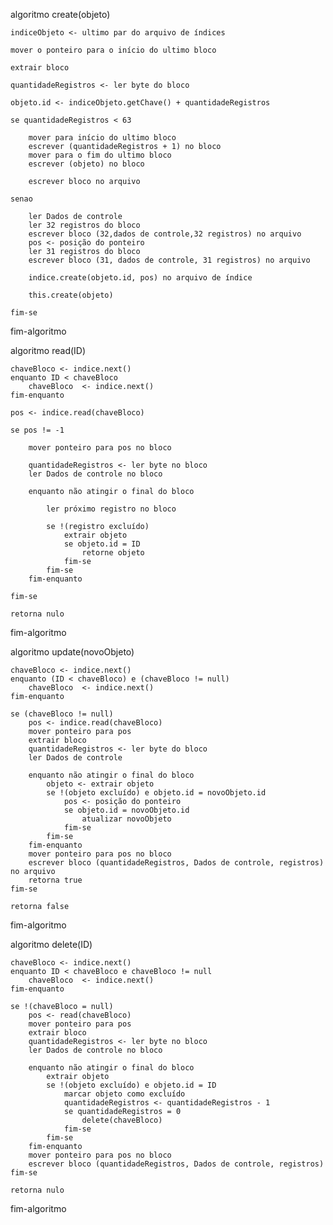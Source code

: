 algoritmo create(objeto)

    indiceObjeto <- ultimo par do arquivo de índices

    mover o ponteiro para o início do ultimo bloco

    extrair bloco

    quantidadeRegistros <- ler byte do bloco

    objeto.id <- indiceObjeto.getChave() + quantidadeRegistros

    se quantidadeRegistros < 63

        mover para início do ultimo bloco
        escrever (quantidadeRegistros + 1) no bloco
        mover para o fim do ultimo bloco
        escrever (objeto) no bloco

        escrever bloco no arquivo

    senao

        ler Dados de controle
        ler 32 registros do bloco
        escrever bloco (32,dados de controle,32 registros) no arquivo
        pos <- posição do ponteiro
        ler 31 registros do bloco
        escrever bloco (31, dados de controle, 31 registros) no arquivo

        indice.create(objeto.id, pos) no arquivo de índice

        this.create(objeto)

    fim-se

fim-algoritmo

algoritmo read(ID)

    chaveBloco <- indice.next()
    enquanto ID < chaveBloco
        chaveBloco  <- indice.next()
    fim-enquanto

    pos <- indice.read(chaveBloco)

    se pos != -1

        mover ponteiro para pos no bloco

        quantidadeRegistros <- ler byte no bloco
        ler Dados de controle no bloco

        enquanto não atingir o final do bloco

            ler próximo registro no bloco

            se !(registro excluído)
                extrair objeto
                se objeto.id = ID
                    retorne objeto
                fim-se
            fim-se
        fim-enquanto

    fim-se

    retorna nulo

fim-algoritmo

algoritmo update(novoObjeto)

    chaveBloco <- indice.next()
    enquanto (ID < chaveBloco) e (chaveBloco != null)
        chaveBloco  <- indice.next()
    fim-enquanto

    se (chaveBloco != null)
        pos <- indice.read(chaveBloco)
        mover ponteiro para pos
        extrair bloco
        quantidadeRegistros <- ler byte do bloco
        ler Dados de controle

        enquanto não atingir o final do bloco
            objeto <- extrair objeto
            se !(objeto excluído) e objeto.id = novoObjeto.id
                pos <- posição do ponteiro
                se objeto.id = novoObjeto.id
                    atualizar novoObjeto
                fim-se
            fim-se
        fim-enquanto
        mover ponteiro para pos no bloco
        escrever bloco (quantidadeRegistros, Dados de controle, registros) no arquivo
        retorna true
    fim-se

    retorna false

fim-algoritmo

algoritmo delete(ID)

    chaveBloco <- indice.next()
    enquanto ID < chaveBloco e chaveBloco != null
        chaveBloco  <- indice.next()
    fim-enquanto

    se !(chaveBloco = null)
        pos <- read(chaveBloco)
        mover ponteiro para pos
        extrair bloco
        quantidadeRegistros <- ler byte no bloco
        ler Dados de controle no bloco

        enquanto não atingir o final do bloco
            extrair objeto
            se !(objeto excluído) e objeto.id = ID
                marcar objeto como excluído
                quantidadeRegistros <- quantidadeRegistros - 1
                se quantidadeRegistros = 0
                    delete(chaveBloco)
                fim-se
            fim-se
        fim-enquanto
        mover ponteiro para pos no bloco
        escrever bloco (quantidadeRegistros, Dados de controle, registros)
    fim-se

    retorna nulo

fim-algoritmo
